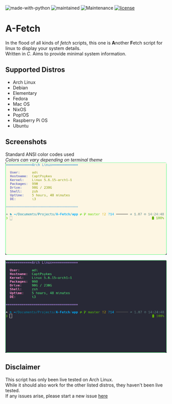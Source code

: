 ![made-with-python](https://img.shields.io/badge/Made%20with-C-1f425f.svg) ![maintained](https://img.shields.io/badge/Version-1.0-brightgreen)  ![Maintenance](https://img.shields.io/badge/Maintained%3F-yes-green.svg) [![license](https://img.shields.io/badge/License-MIT-blue.svg)](https://github.com/Brutuski/A-Fetch/blob/master/LICENSE)</br>

# A-Fetch
In the flood of all kinds of _fetch_ scripts, this one is **A**nother **F**etch script for linux to display your system details. <br>
Written in *C*. Aims to provide minimal system information.

## Supported Distros
+ Arch Linux
+ Debian
+ Elementary
+ Fedora
+ Mac OS
+ NixOS
+ Pop!OS
+ Raspberry Pi OS
+ Ubuntu

## Screenshots
Standard ANSI color codes used <br>
_Colors can vary depending on terminal theme_<br>
<img src="https://raw.githubusercontent.com/Brutuski/A-Fetch/master/Screenshots/afetch-light.png"/>


<img src="https://raw.githubusercontent.com/Brutuski/A-Fetch/master/Screenshots/afetch-dark.png">

## Disclaimer
This script has only been live tested on Arch Linux.<br>
While it should also work for the other listed distros, they haven't been live tested.<br>
If any issues arise, please start a new issue [here](https://github.com/Brutuski/A-Fetch/issues)